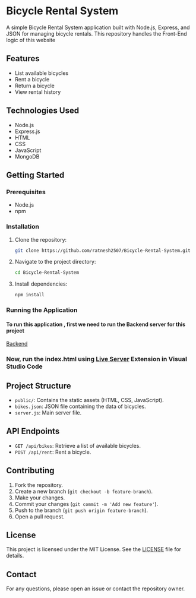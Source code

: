 # Bicycle Rental System

A simple Bicycle Rental System application built with Node.js, Express, and JSON for managing bicycle rentals.
This repository handles the Front-End logic of this website

## Features

- List available bicycles
- Rent a bicycle
- Return a bicycle
- View rental history

## Technologies Used

- Node.js
- Express.js
- HTML
- CSS
- JavaScript
- MongoDB

## Getting Started

### Prerequisites

- Node.js
- npm

### Installation

1. Clone the repository:
    ```sh
    git clone https://github.com/ratnesh2507/Bicycle-Rental-System.git
    ```
2. Navigate to the project directory:
    ```sh
    cd Bicycle-Rental-System
    ```
3. Install dependencies:
    ```sh
    npm install
    ```

### Running the Application
#### To run this application , first we need to run the Backend server for this project
[Backend](https://github.com/ratnesh2507/Bicycle-rental-Backend)

### Now, run the index.html using [Live Server](https://marketplace.visualstudio.com/items?itemName=ritwickdey.LiveServer) Extension in Visual Studio Code

## Project Structure

- `public/`: Contains the static assets (HTML, CSS, JavaScript).
- `bikes.json`: JSON file containing the data of bicycles.
- `server.js`: Main server file.

## API Endpoints

- `GET /api/bikes`: Retrieve a list of available bicycles.
- `POST /api/rent`: Rent a bicycle.

## Contributing

1. Fork the repository.
2. Create a new branch (`git checkout -b feature-branch`).
3. Make your changes.
4. Commit your changes (`git commit -m 'Add new feature'`).
5. Push to the branch (`git push origin feature-branch`).
6. Open a pull request.

## License

This project is licensed under the MIT License. See the [LICENSE](LICENSE) file for details.

## Contact

For any questions, please open an issue or contact the repository owner.


